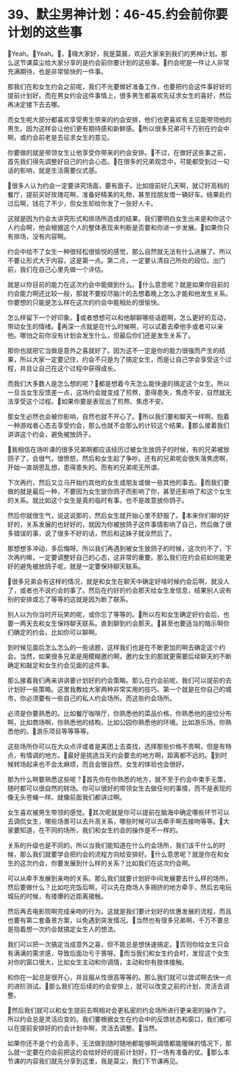 # 39、默尘男神计划：46-45.约会前你要计划的这些事

🎼Yeah。🎼Yeah。🎼，🎼嗨大家好，我是莫晨，欢迎大家来到我们的男神计划。那么这节课莫尘给大家分享的是约会前你要计划的这些事。🎼约会呢是一件让人非常充满期待，也是非常愉快的一件事。

那我们在和女生约会之前呢，我们不光要做好准备工作，也要把约会这件事好好的提前计划好。而在男女约会这件事情上，很多男生都喜欢先征求女生的喜好，然后再决定接下去去哪。

而女生呢大部分都喜欢享受男生带来的约会安排，他们也更喜欢有主见能带领他的男生。因为这样会让他们更有期待感和新鲜感。🎼所以很多兄弟可千万别在约会中啊，或约会前老是去征求女生的意见。

你要做的就是带领女生让他享受你带来的约会安排。🎼不过，在做好这些事之前，首先我们得先调整好自己的约会心态。🎼在很多的兄弟观念中，可能都受到过一句话的影响，就是生活需要仪式感。

🎼很多人认为约会一定要讲究场面，要有面子。比如提前好几天啊，就订好高档的餐厅，提前买好玫瑰花啊，准备好精美的礼物，甚至找朋友借一辆好车。结果赴约过后啊，钱花了不少，但女生却给你发了一张好人卡。

这就是因为约会太讲究形式和排场所造成的结果。我们要明白女生出来是和你这个人约会啊，他会根据这个人的整体表现来判断是否要和你进一步发展。🎼如果你只有排场，没有内容啊。

约会中给不了女生一种很轻松很愉悦的感觉，那么自然就无法有什么进展了。所以不要让形式大于内容，这是第一点。第二点，一定要认清自己所处的段位。出门前，我们在自己心里先做一个评估。

就是以你目前的能力在这次约会中能做到什么。🎼什么意思呢？就是如果你目前的约会能力啊还比较一般，那就不要绞尽脑汁的去想着晚上怎么才能和他发生关系。你要想的只能是怎么样在这次的约会中能相处的很愉快。

怎么样留下一个好印象。🎼或者想想可以和他聊聊哪些话题啊，怎么更好的互动，带动女生的情绪。🎼再深一点就是在什么时候啊，可以试着去牵他手或者可以亲他。哪怕之前你没有计划会发生什么，但最后你们还是发生关系了。

那你也就把它当做是意外之喜就好了。因为这不一定是你的能力很强而产生的结果，所以大家一定要记住，约会不只是为了搞定女生，而是让自己学会享受这个过程，并且让自己在这个过程中获得成长。

而我们大多数人是怎么想的呢？🎼都是想着今天怎么能快速的搞定这个女生。所以一旦当女生反馈差一点，这场约会就变成了煎熬，患得患失，焦虑不安，自然就无法享受这个过程。🎼如果你要是表现出了煎熬、焦虑不安。

那女生必然也会被你影响，自然也就不开心了。🎼所以我们要和聊天一样啊，抱着一种游戏者心态去享受约会，那么也就不会那么的计较这个结果。🎼那么接着我们讲讲这个约会，避免被放鸽子。

🎼我相信在场听课的很多兄弟啊都应该经历过被女生放鸽子的时候，有的兄弟被放鸽子了，会很气，很愤怒，然后和女生起了争吵。还有的兄弟呢会很失落焦虑啊，开始一直胡思乱想，患得患失的。而有的兄弟呢无所谓。

下次再约，然后又立马开始约其他的女生或朋友或做一些其他的事去。🎼而我们要做的就是最后一种，不要因为女生放你鸽子而影响了你，甚至还影响了和这个女生的关系。就比如这个女生是真的临时有事，也不是故意放你鸽子。

然后你就很生气，说这说那的，然后女生就开始心里不舒服了。🎼本来你们聊的好好的，关系发展的也好好的，就因为你被放鸽子这件事情影响了自己，然后做了很多错误的事，说了很多不好的话，然后和这妹子就没然后了。

那想想多冲动，多后悔呀。所以我们再遇到被女生放鸽子的时候，这次约不了，下次再约嘛，一定要调整好自己的心态，这非常的重要。那么我们在约会前如何能更好的避免被放鸽子呢，就是一定要保持聊天联系。

🎼很多兄弟会有这样的情况，就是和女生在聊天中确定好啥时候约会后啊，就没人了，或者也不说约会的事了。然后在约好的约会那天给女生发信息，结果别人说有别的安排或忘了等等的这就是因为断了联系。

别人以为你当时开玩笑的呢，或你忘了等等的。🎼所以在和女生确定好约会后，也要一两天去和女生保持聊天联系。直到聊到约会那天。🎼甚至也要适当的暗示啊你们确定的约会。比如你可以聊啊。

到时候见面后怎么怎么的一些话题，这样我们也是在不断更加的啊去确定这个约会。当然，如果很多兄弟是用模糊邀约啊，邀约女生的那就更需要后续聊天的不断确定和敲定和女生约会见面的这件事。

那么接着我们再来讲讲要计划好的约会策略。那么在约会前呢，我们可以提前的去计划好一些策略。这里我教给大家两种非常实用的技巧。第一个就是在你自己的城市，你必须要有一些自己的私人约会场所。而这些约会场所。

必须是你要熟悉的。比如餐厅咖啡厅，你熟悉他的菜品价格，你熟悉他的座位分布啊，比如商场啊，你熟悉他的结构，比如公园你熟悉他的环境。比如游乐场，你熟悉他的。🎼游乐项目等等等等。

这些场所你可以在大众点评或者是美团上去查找，选择那些价格不贵啊，但是有特点，有情调的地方。🎼最好是挑选当天约会要去的地方啊，距离都不远的。🎼到时候转场起来也不会太麻烦，而且会很自然，女生的体验也会很好。

那为什么啊要熟悉这些呢？🎼首先你在你熟悉的地方，就不至于约会中束手无策，随时都可以很自然的转场。你可以很好的带领女生去做任何的事情，而不是表现的像无头苍蝇一样。就像前面我们都讲过啊。

女生喜欢被男生带领的感觉。🎼其次呢就是你可以提前在脑海中确定哪些环节可以去调侃女生，哪些场景可以去升高关系，哪些时候可以去牵手啊去接吻等等。🎼大家要知道，在不同的场所，我们和女生约会的操作是不一样的。

关系的升级也是不同的。所以当我们能知道在什么约会场所，我们该干什么的时候，那么我们就要学会把约会的流程方向给安排好。🎼什么意思呢？就是你在和女生的这次约会，你要发展到什么样的关系？比如我们在这次约会啊。

可以从牵手发展到亲吻的关系。那么我们就要计划好中间发展要去什么样的场所，然后要做什么？比如吃完饭后啊，可以先在商场人多拥挤的地方牵手，然后去电玩城玩的时候，有搂爆的近距离接触。

然后再去电影院啊完成亲吻的行为。这就是我们要计划好的优惠发展的流程，而且也要有第二套备景方案，以免遇到突发情况。🎼当然也有很多兄弟啊，千万不要总是抱着想一次约会就搞定女生人的想法。

我们可以把一次搞定当成意外之喜，但不能总是想快速搞定。🎼否则你给女生只会有满满的需求感，导致后面功亏于篑呀。🎼而当我们和女生约会时，发现这个女生对你的窗口很大，比如女生主动和你调情，主动和你有肢体接触。

和你在一起总是很开心，并且服从性很高等等的。那么我们就可以尝试啊去快一点的进阶测试。🎼那么我们在后续的约会安排上，就可以改变之前的计划，灵活去调整。

🎼然后我们就可以和女生提前去啊相对会更私密的约会场所进行更亲密的操作了。所以约会总是灵活应变的。我们要根据女生在约会中的反馈状态和窗口，我们都可以在提前安排好的约会计划中啊，灵活去调整。🎼当然。

如果你还不是个约会高手，无法做到随时随地都能够啊调情都能暧昧的情况下，那么就一定要在约会前把这约会给好好的提前计划好，打一场有准备的仗。🎼那么本节课的内容我们就先分享到这里，我是莫尘，我们下节课再见。


